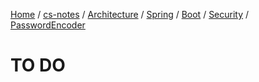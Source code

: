 [Home](https://mengxianbin.github.io) /
[cs-notes](https://mengxianbin.github.io/cs-notes/site) /
[Architecture](https://mengxianbin.github.io/cs-notes/site/Architecture) /
[Spring](https://mengxianbin.github.io/cs-notes/site/Architecture/Spring) /
[Boot](https://mengxianbin.github.io/cs-notes/site/Architecture/Spring/Boot) /
[Security](https://mengxianbin.github.io/cs-notes/site/Architecture/Spring/Boot/Security) /
[PasswordEncoder](https://mengxianbin.github.io/cs-notes/site/Architecture/Spring/Boot/Security/PasswordEncoder)

# TO DO
